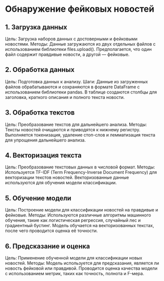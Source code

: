 # Обнаружение фейковых новостей
## 1. Загрузка данных
Цель: Загрузка наборов данных с достоверными и фейковыми новостями.
Методы:
Данные загружаются из двух отдельных файлов с использованием библиотеки files.upload().
Предполагается, что один файл содержит правдивые новости, а другой — фейковые.
## 2. Обработка данных
Цель: Подготовка данных к анализу.
Шаги:
Данные из загруженных файлов обрабатываются и сохраняются в формате DataFrame с использованием библиотеки pandas.
В таблице создаются столбцы для заголовка, краткого описания и полного текста новости.
## 3. Обработка текстов
Цель: Преобразование текстов для дальнейшего анализа.
Методы:
Тексты новостей очищаются и приводятся к нижнему регистру.
Выполняется токенизация, удаление стоп-слов и лемматизация текста для упрощения дальнейшего анализа.
## 4. Векторизация текста
Цель: Преобразование текстовых данных в числовой формат.
Методы:
Используется TF-IDF (Term Frequency-Inverse Document Frequency) для векторизации текстов новостей.
Векторизованные данные используются для обучения модели классификации.
## 5. Обучение модели
Цель: Построение модели для классификации новостей на правдивые и фейковые.
Методы:
Используются различные алгоритмы машинного обучения, такие как логистическая регрессия, случайный лес и градиентный бустинг.
Модель обучается на векторизованных текстах, после чего проводится оценка её точности.
## 6. Предсказание и оценка
Цель: Применение обученной модели для классификации новых новостей.
Методы:
Модель используется для предсказания, является ли новость фейковой или правдивой.
Проводится оценка качества модели с использованием метрик, таких как точность, полнота и F-мера.
